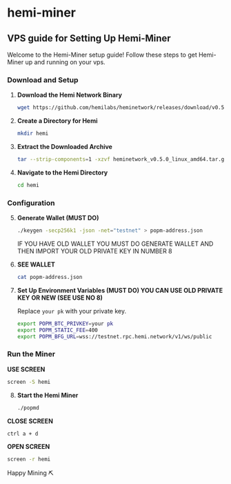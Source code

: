 # hemi-miner

## VPS guide for Setting Up Hemi-Miner

Welcome to the Hemi-Miner setup guide! Follow these steps to get Hemi-Miner up and running on your vps.

### Download and Setup

1. **Download the Hemi Network Binary**
   ```bash
   wget https://github.com/hemilabs/heminetwork/releases/download/v0.5.0/heminetwork_v0.5.0_linux_amd64.tar.gz
   ```

2. **Create a Directory for Hemi**
   ```bash
   mkdir hemi
   ```

3. **Extract the Downloaded Archive**
   ```bash
   tar --strip-components=1 -xzvf heminetwork_v0.5.0_linux_amd64.tar.gz -C hemi
   ```

4. **Navigate to the Hemi Directory**
   ```bash
   cd hemi
   ```

### Configuration

5. **Generate Wallet (MUST DO)**
   ```bash
   ./keygen -secp256k1 -json -net="testnet" > popm-address.json
   ```
   IF YOU HAVE OLD WALLET YOU MUST DO GENERATE WALLET AND THEN IMPORT YOUR OLD PRIVATE KEY IN NUMBER 8

6. **SEE WALLET**
   ```bash
   cat popm-address.json
   ```

7. **Set Up Environment Variables (MUST DO) YOU CAN USE OLD PRIVATE KEY OR NEW (SEE USE NO 8)**
   
   Replace `your pk` with your private key.
   ```bash
   export POPM_BTC_PRIVKEY=your pk
   export POPM_STATIC_FEE=400
   export POPM_BFG_URL=wss://testnet.rpc.hemi.network/v1/ws/public
   ```

### Run the Miner

**USE SCREEN**
   ```bash
   screen -S hemi
   ```

8. **Start the Hemi Miner**
   ```bash
   ./popmd
   ```
   
**CLOSE SCREEN**
   ```bash
   ctrl a + d 
   ```
**OPEN SCREEN**
   ```bash
   screen -r hemi
   ```

Happy Mining ⛏️ 
